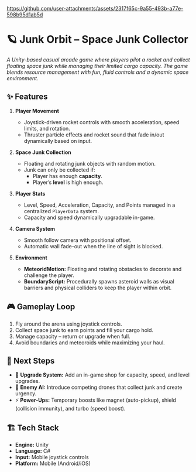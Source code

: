 https://github.com/user-attachments/assets/2317f65c-9a55-493b-a77e-598b95d1ab5d
# 🪐 Junk Orbit – Space Junk Collector  

_A Unity-based casual arcade game where players pilot a rocket and collect floating space junk while managing their limited cargo capacity. The game blends resource management with fun, fluid controls and a dynamic space environment._  

## ✨ Features  

1. **Player Movement**  
   - Joystick-driven rocket controls with smooth acceleration, speed limits, and rotation.  
   - Thruster particle effects and rocket sound that fade in/out dynamically based on input.  

2. **Space Junk Collection**  
   - Floating and rotating junk objects with random motion.  
   - Junk can only be collected if:  
     - Player has enough **capacity**.  
     - Player’s **level** is high enough.  

3. **Player Stats**  
   - Level, Speed, Acceleration, Capacity, and Points managed in a centralized `PlayerData` system.  
   - Capacity and speed dynamically upgradable in-game.  

4. **Camera System**  
   - Smooth follow camera with positional offset.  
   - Automatic wall fade-out when the line of sight is blocked.  

5. **Environment**  
   - **MeteoridMotion:** Floating and rotating obstacles to decorate and challenge the player.  
   - **BoundaryScript:** Procedurally spawns asteroid walls as visual barriers and physical colliders to keep the player within orbit.  

## 🎮 Gameplay Loop  

1. Fly around the arena using joystick controls.  
2. Collect space junk to earn points and fill your cargo hold.  
3. Manage capacity – return or upgrade when full.  
4. Avoid boundaries and meteoroids while maximizing your haul.  

## 🚀 Next Steps  

- 🛒 **Upgrade System:** Add an in-game shop for capacity, speed, and level upgrades.  
- 🤖 **Enemy AI:** Introduce competing drones that collect junk and create urgency.  
- ⚡ **Power-Ups:** Temporary boosts like magnet (auto-pickup), shield (collision immunity), and turbo (speed boost).  

## 🏗️ Tech Stack  

- **Engine:** Unity  
- **Language:** C#  
- **Input:** Mobile joystick controls  
- **Platform:** Mobile (Android/iOS)  
